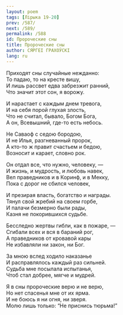 ```yaml
---
layout: poem
tags: [Лірыка 19-20]
prev: /587/
next: /589/
permalink: /588
id: Пророческие сны
title: Пророческие сны
author: СЯРГЕІ ГРАХОЎСКІ
lang: ru
---
```



Приходят сны случайные нежданно:  
То падаю, то на кресте вишу,  
И лишь рассвет едва забрезжит ранний,  
Что значит этот сон, я ворожу.  

И нарастает с каждым днем тревога,  
И на себя порой глухая злость,  
Что не считал, бывало, Богом Бога,  
А он, Всевышний, где-то есть небось.  

Не Саваоф с седою бородою,  
И не Илья, разгневанный пророк,  
А кто-то ж правит счастьем и бедою,  
Возносит и карает, словно рок.  

Он отдал все, что нужно, человеку, —  
И жизнь, и мудрость, и любовь навек,  
Вел праведников и в Коринф, и в Мекку,  
Пока с дорог не сбился человек,  

И презирая власть, богатство и награды.  
Тянул свой жребий на своем горбе,   
И палачи безмерно были рады,  
Казня не покорившихся судьбе.  

Бесследно жертвы гибли, как в пожаре, —  
Сгибали всех и вся в бараний рог,  
А праведников от кровавой кары  
Не избавляли ни закон, ни Бог.  

За мною вслед ходило наказанье  
И расправлялось каждый раз сильней.  
Судьба мне посылала испытанья,  
Чтоб стал добрее, мягче и мудрей.  

Я в сны пророческие верю и не верю,  
Но нет спасенья мне от их ярма.  
И не боюсь я ни огня, ни зверя.  
Молю лишь только: “Не приснись тюрьма!”  

